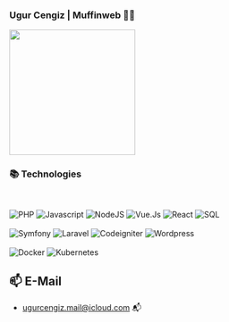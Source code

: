### Ugur Cengiz | Muffinweb 👨‍💻


<p>
<img height="225" src="https://github-readme-stats.vercel.app/api/top-langs/?username=muffinweb&theme=dark"/>
</p>


### 📚 Technologies

<br>

<p>
  <img alt="PHP" src="https://img.shields.io/badge/PHP%207+-2196f3?style=for-the-badge&logo=php&logoColor=white"/>
  <img alt="Javascript" src="https://img.shields.io/badge/NodeJS-6ea85f?style=for-the-badge&logo=Javascript&logoColor=yellow"/>
  <img alt="NodeJS" src="https://img.shields.io/badge/Python-3572a3?style=for-the-badge&logo=Python&logoColor=ffd03e"/>
  <img alt="Vue.Js" src="https://img.shields.io/badge/-Vue.js-black?style=for-the-badge&logo=vue.js"/>
  <img alt="React" src="https://img.shields.io/badge/react-%2320232a.svg?style=for-the-badge&logo=react&logoColor=%2361DAFB"/>
  <img alt="SQL" src="https://img.shields.io/badge/SQL-23486d?style=for-the-badge&logo=mysql&logoColor=white"/>
  <br><br>
  <img alt="Symfony" src="https://img.shields.io/badge/Symfony-444444?style=for-the-badge&logo=Symfony&logoColor=white"/>
  <img alt="Laravel" src="https://img.shields.io/badge/Laravel-ff2c20?style=for-the-badge&logo=Laravel&logoColor=white"/>
  <img alt="Codeigniter" src="https://img.shields.io/badge/Codeigniter-orange?style=for-the-badge&logo=Codeigniter&logoColor=white"/>
  <img alt="Wordpress" src="https://img.shields.io/badge/Wordpress-007fff?style=for-the-badge&logo=Wordpress&logoColor=white"/>
  <br><br>
  <img alt="Docker" src="https://img.shields.io/badge/Docker-007fff?style=for-the-badge&logo=Docker&logoColor=white"/>
  <img alt="Kubernetes" src="https://img.shields.io/badge/Kubernetes-066fe1?style=for-the-badge&logo=Kubernetes&logoColor=white"/>
</p>

## 📫 E-Mail
-  ugurcengiz.mail@icloud.com 📬
